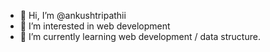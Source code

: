 - 👋 Hi, I’m @ankushtripathii
- 👀 I’m interested in web development
- 🌱 I’m currently learning web development / data structure.
<!---
ankushtripathii/ankushtripathii is a ✨ special ✨ repository because its `README.md` (this file) appears on your GitHub profile.
You can click the Preview link to take a look at your changes.
--->
